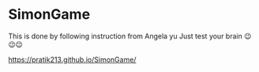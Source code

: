 # SimonGame
This is done by following instruction from Angela yu
Just test your brain  😉😉😉

https://pratik213.github.io/SimonGame/
